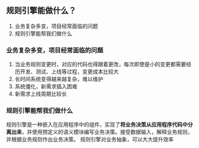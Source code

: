 ## 规则引擎能做什么？
1. 业务复杂多变，项目经常面临的问题
2. 规则引擎能帮我们做什么

### 业务复杂多变，项目经常面临的问题
1. 当业务规则变更时，对应的代码也得跟着更改，每次即使是小的变更都需要经历开发、测试、上线等过程，变更成本比较大
2. 长时间系统变得越来越复杂，难以维护
3. 系统僵化，新需求插入困难
4. 新需求上线周期比较长

### 规则引擎能帮我们做什么
  规则引擎是一种嵌入在应用程序中的组件，实现了**将业务决策从应用程序代码中分离出来**，并使用预定义的语义模块编写业务决策。接受数据输入，解释业务规则，并根据业务规则作出业务决策。
  规则引擎对业务抽象，可以大大提升效率
